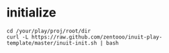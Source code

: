 # initialize

```
cd /your/play/proj/root/dir
curl -L https://raw.github.com/zentooo/inuit-play-template/master/inuit-init.sh | bash
```
